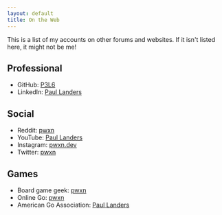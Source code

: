 ```yaml
---
layout: default
title: On the Web
---
```


This is a list of my accounts on other forums and websites.
If it isn't listed here, it might not be me!

## Professional
* GitHub: [P3L6](https://github.com/p3l6)
* LinkedIn: [Paul Landers](https://www.linkedin.com/in/p3l6/)

## Social
* Reddit: [pwxn](https://reddit.com/user/pwxn)
* YouTube: [Paul Landers](https://youtube.com/channel/UC4Uk1sxF33fLMlO_WM175rA)
* Instagram: [pwxn.dev](https://instagram.com/pwxn.dev)
* Twitter: [pwxn](https://twitter.com/pwxn)

## Games
* Board game geek: [pwxn](https://boardgamegeek.com/user/pwxn)
* Online Go: [pwxn](https://online-go.com/user/view/127084)
* American Go Association: [Paul Landers](https://agagd.usgo.org/player/21613/)
